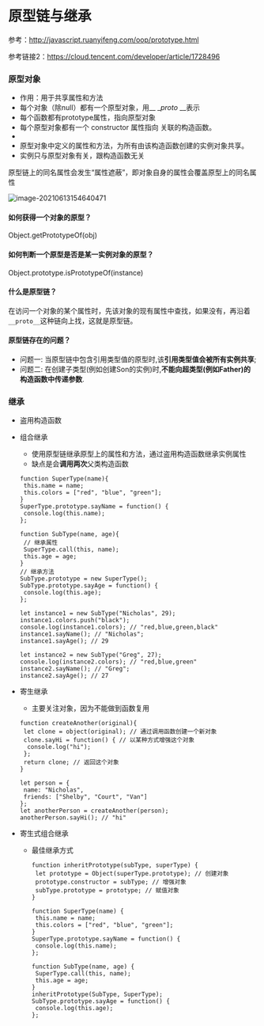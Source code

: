 # 原型链与继承

参考：http://javascript.ruanyifeng.com/oop/prototype.html

参考链接2：https://cloud.tencent.com/developer/article/1728496



### 原型对象

- 作用：用于共享属性和方法
- 每个对象（除null）都有一个原型对象，用__ __proto_ __表示
- 每个函数都有prototype属性，指向原型对象
- 每个原型对象都有一个 constructor 属性指向 关联的构造函数。
- 
- 原型对象中定义的属性和方法，为所有由该构造函数创建的实例对象共享。
- 实例只与原型对象有关，跟构造函数无关



原型链上的同名属性会发生“属性遮蔽”，即对象自身的属性会覆盖原型上的同名属性

![image-20210613154640471](C:\Users\HP\AppData\Roaming\Typora\typora-user-images\image-20210613154640471.png)



#### 如何获得一个对象的原型？

Object.getPrototypeOf(obj)

#### 如何判断一个原型是否是某一实例对象的原型？

Object.prototype.isPrototypeOf(instance)

#### 什么是原型链？

在访问一个对象的某个属性时，先该对象的现有属性中查找，如果没有，再沿着`__proto__`这种链向上找，这就是原型链。

#### 原型链存在的问题？

- 问题一: 当原型链中包含引用类型值的原型时,该**引用类型值会被所有实例共享**; 
- 问题二: 在创建子类型(例如创建Son的实例)时,**不能向超类型(例如Father)的构造函数中传递参数**.





### 继承

- 盗用构造函数

- 组合继承

  - 使用原型链继承原型上的属性和方法，通过盗用构造函数继承实例属性
  - 缺点是会**调用两次**父类构造函数

  ```
  function SuperType(name){ 
   this.name = name; 
   this.colors = ["red", "blue", "green"]; 
  } 
  SuperType.prototype.sayName = function() { 
   console.log(this.name); 
  }; 
  
  function SubType(name, age){ 
   // 继承属性
   SuperType.call(this, name); 
   this.age = age; 
  } 
  // 继承方法
  SubType.prototype = new SuperType(); 
  SubType.prototype.sayAge = function() { 
   console.log(this.age); 
  }; 
  
  let instance1 = new SubType("Nicholas", 29); 
  instance1.colors.push("black"); 
  console.log(instance1.colors); // "red,blue,green,black" 
  instance1.sayName(); // "Nicholas"; 
  instance1.sayAge(); // 29 
  
  let instance2 = new SubType("Greg", 27); 
  console.log(instance2.colors); // "red,blue,green" 
  instance2.sayName(); // "Greg"; 
  instance2.sayAge(); // 27 
  ```

  

- 寄生继承

  - 主要关注对象，因为不能做到函数复用

  ```
  function createAnother(original){ 
   let clone = object(original); // 通过调用函数创建一个新对象
   clone.sayHi = function() { // 以某种方式增强这个对象
   	console.log("hi"); 
   }; 
   return clone; // 返回这个对象
  } 
  
  let person = { 
   name: "Nicholas", 
   friends: ["Shelby", "Court", "Van"] 
  }; 
  let anotherPerson = createAnother(person); 
  anotherPerson.sayHi(); // "hi" 
  ```

- 寄生式组合继承

  - 最佳继承方式

    ```
    function inheritPrototype(subType, superType) { 
     let prototype = Object(superType.prototype); // 创建对象
     prototype.constructor = subType; // 增强对象 
     subType.prototype = prototype; // 赋值对象
    }
    
    function SuperType(name) { 
     this.name = name; 
     this.colors = ["red", "blue", "green"]; 
    } 
    SuperType.prototype.sayName = function() { 
     console.log(this.name); 
    };
    
    function SubType(name, age) { 
     SuperType.call(this, name); 
     this.age = age; 
    } 
    inheritPrototype(SubType, SuperType); 
    SubType.prototype.sayAge = function() { 
     console.log(this.age); 
    };
    ```

    